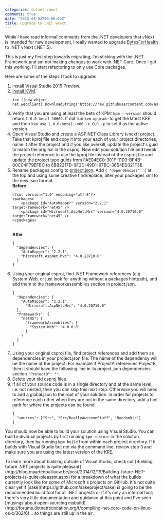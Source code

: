 ```yaml
---
categories: dotnet vnext
comments: true
date: "2015-01-02T00:00:00Z"
title: Upgrade to .NET vNext
---
```


While I have read informal comments from the .NET developers that vNext is intended for new development, I really wanted to upgrade [BytesForHealth](http://bytesforhealth.com) to .NET vNext (.NET 5).

<aside>This is just my first step towards migrating, I'm sticking with the .NET Framework and am not making changes to work with .NET Core. Once I get this working, I'll start refactoring to only use Core packages.</aside>

Here are some of the steps I took to upgrade:

<ol>

  <li>Install Visual Studio 2015 Preview.</li>
  
  <li><a href="https://github.com/aspnet/Home#install-the-k-version-manager-kvm">Install KVM</a>.
    <br />
    <pre><code class="list-code">iex ((new-object net.webclient).DownloadString('https://raw.githubusercontent.com/aspnet/Home/master/kvminstall.ps1')"</code></pre></li>
    
  <li>Verify that you are using at least the beta of KPM: <code>kpm --version</code> should return <code>1.0.0-beta1-10662</code>. If not run <code>kvm upgrade</code> to get the latest KRE and then <code>kvm use 1.0.0-beta1 -x86 -r CLR -p</code> to set it as the active version.</li>
  
  <li>Open Visual Studio and create a ASP.NET Class Library (vnext) project. Take that kproj file and copy it into your each of your project directories, name it after the project and if you like overkill, update the project's guid to match the original in the csproj. Now edit your solution file and tweak the project reference to use the kproj file instead of the csproj file and update the project type guids from FAE04EC0-301F-11D3-BF4B-00C04F79EFBC to 8BB2217D-0F2D-49D1-97BC-3654ED321F3B.</li>
  
  <li>Rename packages.config to <a href="https://github.com/aspnet/Home/wiki/Project.json-file">project.json</a>. Add <code>{ "dependencies": {</code> at the top and using some creative find/replace, alter your packages xml to the new json format.
  <br/>
  <b>Before</b>
  <pre><code>&lt;?xml version="1.0" encoding="utf-8"?&gt;
&lt;packages&gt;
    &lt;package id="AutoMapper" version="2.2.1" targetFramework="net45" /&gt;
    &lt;package id="Microsoft.AspNet.Mvc" version="4.0.20710.0" targetFramework="net45" /&gt;
&lt;/packages&gt;
</code></pre>
<br/>
<b>After</b><pre><code>{
  "dependencies": {
    "AutoMapper": "2.2.1",
    "Microsoft.AspNet.Mvc": "4.0.20710.0"
  }
}</code></pre></li>

<li>Using your original csproj, find .NET Framework references (e.g. System.Web, or just look for anything without a packages hintpath), and add them to the frameworkassemblies section in project.json.

<br/>
<pre><code>{
  "dependencies": {
    "AutoMapper": "2.2.1",
      "Microsoft.AspNet.Mvc": "4.0.20710.0"
  },
  "frameworks": {
    "net45": {
      "frameworkAssemblies": {
        "System.Web": "4.0.0.0"
      }
    }
  }
}
</code></pre></li>

<li>Using your original csproj file, find project references and add them as dependencies in your project.json file. The name of the dependency will be the name of the project. For example if ProjectA references ProjectB, then it should have the following line in its project.json dependencies section <code>"ProjectB": ""</code>.
<li>Delete your old csproj files.</li>
<li>If all of your source code is in a single directory and at the same level, i.e. not nested, then you can skip this next step. Otherwise you will need to add a global.json to the root of your solution. In order for projects to reference each other when they are not in the same directory, add a hint path for where the projects can be found.
<br/>
<pre><code>{
  "sources": ["Src", "Src/ReallyAwesomeStuff", "RandomDir"]
}</code></pre>
</ol>

You should now be able to build your solution using Visual Studio. You can build individual projects by first running `kpm restore` in the soluiton directory, then by running `kpm build` from within each project directory. If it builds with Visual Studio but not via the command line, review step 3 and make sure you are using the latest version of the KRE.

<aside>
To learn more about building outside of Visual Studio, check out [Building future .NET projects is quite pleasant](http://blog.maartenballiauw.be/post/2014/12/19/Building-future-NET-projects-is-quite-pleasant.aspx) for a breakdown of what the builds currently look like for some of Microsoft's projects on GitHub. It's not quite clear yet if [sake](https://github.com/sakeproject/sake) is going to be the recommended build tool for all .NET projects or if it's only an internal tool; there's very little documentation and guidance at this point and I've seen [musings about open-sourcing msbuild](http://forums.dotnetfoundation.org/t/compiling-net-core-code-on-linux-os-x/302/6)... so things are still up in the air.
</aside>
